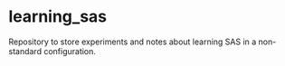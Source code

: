# learning_sas
Repository to store experiments and notes about learning SAS in a non-standard configuration.
